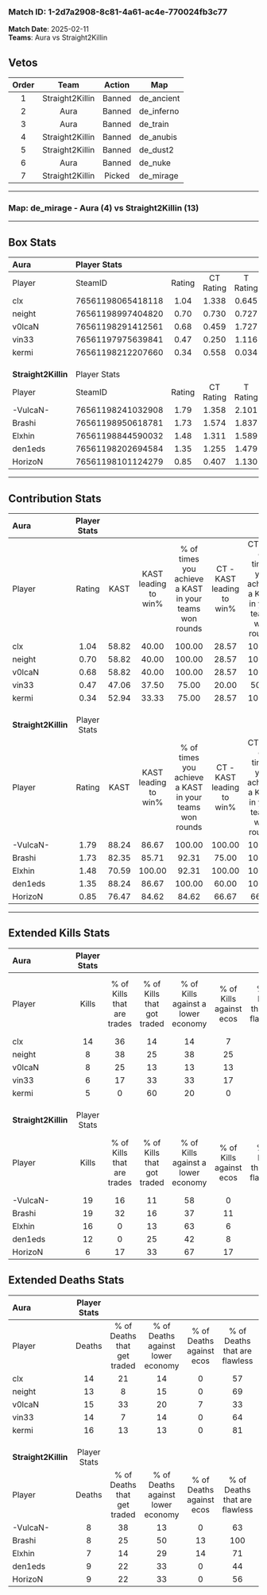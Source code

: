 ### Match ID: 1-2d7a2908-8c81-4a61-ac4e-770024fb3c77  
**Match Date**: 2025-02-11  
**Teams**: Aura vs Straight2Killin  

## Vetos  

| Order | Team | Action | Map |
| :---: | :--: | :----: | --- |
| 1 | Straight2Killin | Banned | de_ancient |
| 2 | Aura | Banned | de_inferno |
| 3 | Aura | Banned | de_train |
| 4 | Straight2Killin | Banned | de_anubis |
| 5 | Straight2Killin | Banned | de_dust2 |
| 6 | Aura | Banned | de_nuke |
| 7 | Straight2Killin | Picked | de_mirage |

---  

### **Map**: de_mirage - Aura (4) vs Straight2Killin (13)  
---  

## Box Stats  

| **Aura**            | Player Stats      |        |           |          |       |       |       |         |        |      |     |
| :- | :- | :-: | :-: | :-: | :-: | :-: | :-: | :-: | :-: | :-: | :-: |
| Player              | SteamID           | Rating | CT Rating | T Rating | KAST  |  ADR  | Kills | Assists | Deaths | K/D  | HS% |
| clx                 | 76561198065418118 |  1.04  |   1.338   |  0.645   | 58.82 | 84.5  |  14   |    1    |   14   | 1.00 | 42  |
| neight              | 76561198997404820 |  0.70  |   0.730   |  0.727   | 58.82 | 59.4  |   8   |    3    |   13   | 0.62 | 62  |
| v0lcaN              | 76561198291412561 |  0.68  |   0.459   |  1.727   | 58.82 | 73.9  |   8   |    2    |   15   | 0.53 | 50  |
| vin33               | 76561197975639841 |  0.47  |   0.250   |  1.116   | 47.06 | 57.1  |   6   |    3    |   14   | 0.43 | 50  |
| kermi               | 76561198212207660 |  0.34  |   0.558   |  0.034   | 52.94 | 40.2  |   5   |    2    |   16   | 0.31 | 80  |
|                     |                   |        |           |          |       |       |       |         |        |      |     |
|                     |                   |        |           |          |       |       |       |         |        |      |     |
|                     |                   |        |           |          |       |       |       |         |        |      |     |
| **Straight2Killin** | Player Stats      |        |           |          |       |       |       |         |        |      |     |
| Player              | SteamID           | Rating | CT Rating | T Rating | KAST  |  ADR  | Kills | Assists | Deaths | K/D  | HS% |
| -VulcaN-            | 76561198241032908 |  1.79  |   1.358   |  2.101   | 88.24 | 109.4 |  19   |    3    |   8    | 2.38 | 57  |
| Brashi              | 76561198950618781 |  1.73  |   1.574   |  1.837   | 82.35 | 103.1 |  19   |    3    |   8    | 2.38 | 68  |
| Elxhin              | 76561198844590032 |  1.48  |   1.311   |  1.589   | 70.59 | 84.4  |  16   |    6    |   7    | 2.29 | 43  |
| den1eds             | 76561198202694584 |  1.35  |   1.255   |  1.479   | 88.24 | 86.4  |  12   |    6    |   9    | 1.33 | 58  |
| HorizoN             | 76561198101124279 |  0.85  |   0.407   |  1.130   | 76.47 | 48.9  |   6   |    9    |   9    | 0.67 | 33  |
---  

## Contribution Stats  

| **Aura**            | Player Stats |       |                      |                                                        |                           |                                                             |                          |                                                            |
| :- | :-: | :-: | :-: | :-: | :-: | :-: | :-: | :-: |
| Player              |    Rating    | KAST  | KAST leading to win% | % of times you achieve a KAST in your teams won rounds | CT - KAST leading to win% | CT - % of times you achieve a KAST in your teams won rounds | T - KAST leading to win% | T - % of times you achieve a KAST in your teams won rounds |
| clx                 |     1.04     | 58.82 |        40.00         |                         100.00                         |           28.57           |                           100.00                            |          66.67           |                           100.00                           |
| neight              |     0.70     | 58.82 |        40.00         |                         100.00                         |           28.57           |                           100.00                            |          66.67           |                           100.00                           |
| v0lcaN              |     0.68     | 58.82 |        40.00         |                         100.00                         |           28.57           |                           100.00                            |          66.67           |                           100.00                           |
| vin33               |     0.47     | 47.06 |        37.50         |                         75.00                          |           20.00           |                            50.00                            |          66.67           |                           100.00                           |
| kermi               |     0.34     | 52.94 |        33.33         |                         75.00                          |           28.57           |                           100.00                            |          50.00           |                           50.00                            |
|                     |              |       |                      |                                                        |                           |                                                             |                          |                                                            |
|                     |              |       |                      |                                                        |                           |                                                             |                          |                                                            |
|                     |              |       |                      |                                                        |                           |                                                             |                          |                                                            |
| **Straight2Killin** | Player Stats |       |                      |                                                        |                           |                                                             |                          |                                                            |
| Player              |    Rating    | KAST  | KAST leading to win% | % of times you achieve a KAST in your teams won rounds | CT - KAST leading to win% | CT - % of times you achieve a KAST in your teams won rounds | T - KAST leading to win% | T - % of times you achieve a KAST in your teams won rounds |
| -VulcaN-            |     1.79     | 88.24 |        86.67         |                         100.00                         |          100.00           |                           100.00                            |          83.33           |                           100.00                           |
| Brashi              |     1.73     | 82.35 |        85.71         |                         92.31                          |           75.00           |                           100.00                            |          90.00           |                           90.00                            |
| Elxhin              |     1.48     | 70.59 |        100.00        |                         92.31                          |          100.00           |                           100.00                            |          100.00          |                           90.00                            |
| den1eds             |     1.35     | 88.24 |        86.67         |                         100.00                         |           60.00           |                           100.00                            |          100.00          |                           100.00                           |
| HorizoN             |     0.85     | 76.47 |        84.62         |                         84.62                          |           66.67           |                            66.67                            |          90.00           |                           90.00                            |
---  

## Extended Kills Stats  

| **Aura**            | Player Stats |                            |                            |                                    |                         |                              |                                 |                                       |                    |           |
| :- | :-: | :-: | :-: | :-: | :-: | :-: | :-: | :-: | :-: | :-: |
| Player              |    Kills     | % of Kills that are trades | % of Kills that got traded | % of Kills against a lower economy | % of Kills against ecos | % of Kills that are flawless | % of Kills that are close duels | % of Kills that are assisted by flash | Pistol Round Kills | AWP Kills |
| clx                 |      14      |             36             |             14             |                 14                 |            7            |              71              |                0                |                   0                   |         5          |     4     |
| neight              |      8       |             38             |             25             |                 38                 |           25            |              88              |                0                |                   0                   |         0          |     0     |
| v0lcaN              |      8       |             25             |             13             |                 13                 |           13            |              38              |               13                |                   0                   |         0          |     3     |
| vin33               |      6       |             17             |             33             |                 33                 |           17            |              50              |                0                |                   0                   |         0          |     2     |
| kermi               |      5       |             0              |             60             |                 20                 |            0            |              60              |                0                |                   0                   |         0          |     1     |
|                     |              |                            |                            |                                    |                         |                              |                                 |                                       |                    |           |
|                     |              |                            |                            |                                    |                         |                              |                                 |                                       |                    |           |
|                     |              |                            |                            |                                    |                         |                              |                                 |                                       |                    |           |
| **Straight2Killin** | Player Stats |                            |                            |                                    |                         |                              |                                 |                                       |                    |           |
| Player              |    Kills     | % of Kills that are trades | % of Kills that got traded | % of Kills against a lower economy | % of Kills against ecos | % of Kills that are flawless | % of Kills that are close duels | % of Kills that are assisted by flash | Pistol Round Kills | AWP Kills |
| -VulcaN-            |      19      |             16             |             11             |                 58                 |            0            |              58              |                5                |                   0                   |         3          |     2     |
| Brashi              |      19      |             32             |             16             |                 37                 |           11            |              74              |                5                |                  16                   |         0          |     2     |
| Elxhin              |      16      |             0              |             13             |                 63                 |            6            |              44              |               13                |                   0                   |         0          |     0     |
| den1eds             |      12      |             0              |             25             |                 42                 |            8            |              58              |                8                |                  17                   |         0          |     1     |
| HorizoN             |      6       |             17             |             33             |                 67                 |           17            |              83              |               17                |                   0                   |         0          |     0     |
## Extended Deaths Stats  

| **Aura**            | Player Stats |                             |                                   |                          |                               |                            |                           |               |
| :- | :-: | :-: | :-: | :-: | :-: | :-: | :-: | :-: |
| Player              |    Deaths    | % of Deaths that get traded | % of Deaths against lower economy | % of Deaths against ecos | % of Deaths that are flawless | % of Deaths that are close | % of Deaths while blinded | Deaths to AWP |
| clx                 |      14      |             21              |                14                 |            0             |              57               |             7              |             0             |       1       |
| neight              |      13      |              8              |                15                 |            0             |              69               |             0              |             8             |       0       |
| v0lcaN              |      15      |             33              |                20                 |            7             |              33               |             20             |             7             |       1       |
| vin33               |      14      |              7              |                14                 |            0             |              64               |             7              |             0             |       0       |
| kermi               |      16      |             13              |                13                 |            0             |              81               |             6              |            19             |       1       |
|                     |              |                             |                                   |                          |                               |                            |                           |               |
|                     |              |                             |                                   |                          |                               |                            |                           |               |
|                     |              |                             |                                   |                          |                               |                            |                           |               |
| **Straight2Killin** | Player Stats |                             |                                   |                          |                               |                            |                           |               |
| Player              |    Deaths    | % of Deaths that get traded | % of Deaths against lower economy | % of Deaths against ecos | % of Deaths that are flawless | % of Deaths that are close | % of Deaths while blinded | Deaths to AWP |
| -VulcaN-            |      8       |             38              |                13                 |            0             |              63               |             0              |             0             |       0       |
| Brashi              |      8       |             25              |                50                 |            13            |              100              |             0              |             0             |       0       |
| Elxhin              |      7       |             14              |                29                 |            14            |              71               |             0              |             0             |       2       |
| den1eds             |      9       |             22              |                33                 |            0             |              44               |             11             |             0             |       2       |
| HorizoN             |      9       |             22              |                33                 |            0             |              56               |             0              |             0             |       1       |
